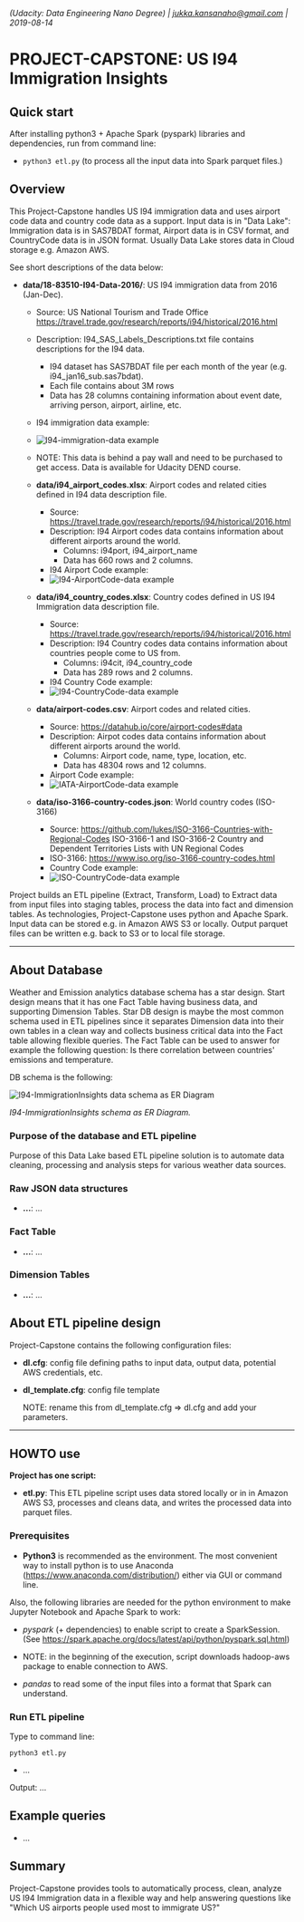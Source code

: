 _(Udacity: Data Engineering Nano Degree) | jukka.kansanaho@gmail.com | 2019-08-14_

# PROJECT-CAPSTONE: US I94 Immigration Insights

## Quick start

After installing python3 + Apache Spark (pyspark) libraries and dependencies, run from command line:

* `python3 etl.py` (to process all the input data into Spark parquet files.)

## Overview

This Project-Capstone handles US I94 immigration data and uses airport code data and country code data as a support. Input data is in "Data Lake": Immigration data is in SAS7BDAT format, Airport data is in CSV format, and CountryCode data is in JSON format. Usually Data Lake stores data in Cloud storage e.g. Amazon AWS.

See short descriptions of the data below:

* **data/18-83510-I94-Data-2016/**: US I94 immigration data from 2016 (Jan-Dec).

  * Source: US National Tourism and Trade Office https://travel.trade.gov/research/reports/i94/historical/2016.html
  * Description: I94_SAS_Labels_Descriptions.txt file contains descriptions for the I94 data.
    * I94 dataset has SAS7BDAT file per each month of the year (e.g. i94_jan16_sub.sas7bdat).
    * Each file contains about 3M rows
    * Data has 28 columns containing information about event date, arriving person, airport, airline, etc.
  * I94 immigration data example:
  * ![I94-immigration-data example](./Udacity-DEND-Project-Capstone-I94ImmigrationData-20190812-2.png)
  * NOTE: This data is behind a pay wall and need to be purchased to get access. Data is available for Udacity DEND course.

  * **data/i94_airport_codes.xlsx**: Airport codes and related cities defined in I94 data description file.

    * Source: https://travel.trade.gov/research/reports/i94/historical/2016.html
    * Description: I94 Airport codes data contains information about different airports around the world.
      * Columns: i94port, i94_airport_name
      * Data has 660 rows and 2 columns.
    * I94 Airport Code example:
    * ![I94-AirportCode-data example](./Udacity-DEND-Project-Capstone-I94AirportCodeData-20190813-4.png)

  * **data/i94_country_codes.xlsx**: Country codes defined in US I94 Immigration data description file.

    * Source: https://travel.trade.gov/research/reports/i94/historical/2016.html
    * Description: I94 Country codes data contains information about countries people come to US from.
      * Columns: i94cit, i94_country_code
      * Data has 289 rows and 2 columns.
    * I94 Country Code example:
    * ![I94-CountryCode-data example](./Udacity-DEND-Project-Capstone-I94CountryCodeData-20190813-5.png)

  * **data/airport-codes.csv**: Airport codes and related cities.

    * Source: https://datahub.io/core/airport-codes#data
    * Description: Airpot codes data contains information about different airports around the world.
      * Columns: Airport code, name, type, location, etc.
      * Data has 48304 rows and 12 columns.
    * Airport Code example:
    * ![IATA-AirportCode-data example](./Udacity-DEND-Project-Capstone-AirportCodeData-20190812-3.png)

  * **data/iso-3166-country-codes.json**: World country codes (ISO-3166)

    * Source: https://github.com/lukes/ISO-3166-Countries-with-Regional-Codes
      ISO-3166-1 and ISO-3166-2 Country and Dependent Territories Lists with UN Regional Codes
    * ISO-3166: https://www.iso.org/iso-3166-country-codes.html
    * Country Code example:
    * ![ISO-CountryCode-data example](./Udacity-DEND-Project-Capstone-CountryCodesData-20190804-4.png)

Project builds an ETL pipeline (Extract, Transform, Load) to Extract data from input files into staging tables, process the data into fact and dimension tables. As technologies, Project-Capstone uses python and Apache Spark. Input data can be stored e.g. in Amazon AWS S3 or locally. Output parquet files can be written e.g. back to S3 or to local file storage.

---

## About Database

Weather and Emission analytics database schema has a star design. Start design means that it has one Fact Table having business data, and supporting Dimension Tables. Star DB design is maybe the most common schema used in ETL pipelines since it separates Dimension data into their own tables in a clean way and collects business critical data into the Fact table allowing flexible queries.
The Fact Table can be used to answer for example the following question: Is there correlation between countries' emissions and temperature.

DB schema is the following:

![I94-ImmigrationInsights data schema as ER Diagram](./Udacity-DEND-Project-Capstone-ERD-20190819v9.png)

_*I94-ImmigrationInsights schema as ER Diagram.*_

### Purpose of the database and ETL pipeline

Purpose of this Data Lake based ETL pipeline solution is to automate data cleaning, processing and analysis steps for various weather data sources.

### Raw JSON data structures

* **...**: ...

### Fact Table

* **...**: ...

### Dimension Tables

* **...**: ...

## About ETL pipeline design

Project-Capstone contains the following configuration files:

* **dl.cfg**: config file defining paths to input data, output data, potential AWS credentials, etc.
* **dl_template.cfg**: config file template

  NOTE: rename this from dl_template.cfg => dl.cfg and add your parameters.

---

## HOWTO use

**Project has one script:**

* **etl.py**: This ETL pipeline script uses data stored locally or in in Amazon AWS S3, processes and cleans data, and writes the processed data into parquet files.

### Prerequisites

* **Python3** is recommended as the environment. The most convenient way to install python is to use Anaconda (https://www.anaconda.com/distribution/) either via GUI or command line.

Also, the following libraries are needed for the python environment to make Jupyter Notebook and Apache Spark to work:

* _pyspark_ (+ dependencies) to enable script to create a SparkSession. (See https://spark.apache.org/docs/latest/api/python/pyspark.sql.html)
* NOTE: in the beginning of the execution, script downloads hadoop-aws package to enable connection to AWS.

* _pandas_ to read some of the input files into a format that Spark can understand.

### Run ETL pipeline

Type to command line:

`python3 etl.py`

* ...

Output: ...

## Example queries

* ...

## Summary

Project-Capstone provides tools to automatically process, clean, analyze US I94 Immigration data in a flexible way and help answering questions like "Which US airports people used most to immigrate US?"
